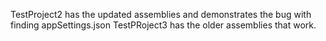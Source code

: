 TestProject2 has the updated assemblies and demonstrates the bug with finding appSettings.json
TestPRoject3 has the older assemblies that work.
